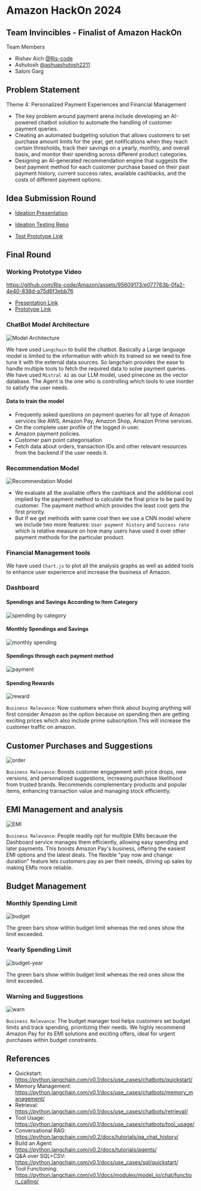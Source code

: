 
# Amazon HackOn 2024

## Team Invincibles - Finalist of Amazon HackOn
Team Members 
- Rishav Aich [@Ris-code](https://github.com/Ris-code)
- Ashutosh [@ashuashutosh2211](https://github.com/ashuashutosh2211)
- Saloni Garg

## Problem Statement
Theme 4: Personalized Payment Experiences and Financial Management

- The key problem around payment arena include developing an AI-powered chatbot solution to automate the handling of customer payment queries.
- Creating an automated budgeting solution that allows customers to set purchase amount limits for the year, get notifications when they reach certain thresholds, track their savings on a yearly, monthly, and overall basis, and monitor their spending across different product categories.
- Designing an AI-generated recommendation engine that suggests the best payment method for each customer purchase based on their past payment history, current success rates, available cashbacks, and the costs of different payment options.

## Idea Submission Round
- [Ideation Presentation](https://github.com/Ris-code/Amazon-HackOn/blob/main/Team-Invincibles-prototype.pdf)

- [Ideation Testing Repo](https://github.com/Ris-code/Amazon-HackOn) 

- [Test Prototype Link](https://amazon-hackon-invincibles.streamlit.app/)

## Final Round

### Working Prototype Video

https://github.com/Ris-code/Amazon/assets/95609173/e077763b-0fa2-4e40-838d-a75d6f3ebb76

- [Presentation Link](https://drive.google.com/file/d/1Yctc4ETnXLcaqG7aar8SvhXUaLwMlP-z/view?usp=sharing) 
- [Prototype Link](https://amazon-production-175b.up.railway.app/) 

### ChatBot Model Architecture
![Model Architecture](https://i.postimg.cc/Lsxp1KxM/Screenshot-2024-07-02-184024.png)

We have used `Langchain` to build the chatbot. Basically a Large language model is limited to the
information with which its trained so we need to fine tune it with the external data sources. So
langchain provides the ease to handle multiple tools to fetch the required data to solve payment
queries. We have used `Mistral AI` as our LLM model, used pinecone as the vector database.
The Agent is the one who is controlling which tools to use inorder to satisfy the user needs.

#### Data to train the model
- Frequently asked questions on payment queries for all type of Amazon services like AWS, Amazon Pay, Amazon Shop, Amazon Prime services.
- On the complete user profile of the logged in user.
- Amazon payment policies.
- Customer pain point categorisation
- Fetch data about orders, transaction IDs and other relevant resources from the backend if the user needs it.

### Recommendation Model
![Recommendation Model](https://i.postimg.cc/VvnsMZSB/Screenshot-2024-07-02-184545.png)

- We evaluate all the available offers the cashback and the additional cost implied by the payment method to calculate the final price to be paid by customer. The payment method which provides the least cost gets the first priority.
- But if we get methods with same cost then we use a CNN model where we include two more features: `User payment history` and `Success rate` which is relative measure on how many users have used it over other payment methods for the particular product.

### Financial Management tools
We have used `Chart.js` to plot all the analysis graphs as well as added tools to enhance user experience and increase the business of Amazon.

### Dashboard

#### Spendings and Savings According to Item Category
![spending by category](https://i.postimg.cc/fbqcyC0R/Screenshot-2024-07-02-190202.png)

#### Monthly Spendings and Savings
![monthly spending](https://i.postimg.cc/85V1RQvK/Screenshot-2024-07-02-190727.png)

#### Spendings through each payment method
![payment](https://i.postimg.cc/T20RDs30/Screenshot-2024-07-02-190953.png)

#### Spending Rewards
![reward](https://i.postimg.cc/Bb79wd8G/Screenshot-2024-07-02-191249.png)

`Business Relevance`: Now customers when think about buying anything will first consider Amazon as the option because on spending then are getting exciting prices which also include prime subscription.This will increase the customer traffic on amazon.

## Customer Purchases and Suggestions
![order](https://i.postimg.cc/P5QGgpv4/Screenshot-2024-07-02-192154.png)

`Business Relevance`: Boosts customer engagement with price drops, new versions, and personalized suggestions, increasing purchase likelihood from trusted brands. Recommends complementary products and popular items, enhancing transaction value and managing stock efficiently.

## EMI Management and analysis
![EMI](https://i.postimg.cc/J0ZYjvbq/Screenshot-2024-07-02-192416.png)

`Business Relevance`: People readily opt for multiple EMIs because the Dashboard service manages them efficiently, allowing easy spending and later payments. This boosts Amazon Pay's business, offering the easiest EMI options and the latest deals. The flexible "pay now and change duration" feature lets customers pay as per their needs, driving up sales by making EMIs more reliable.

## Budget Management

### Monthly Spending Limit
![budget](https://i.postimg.cc/Bb9MZpd1/Screenshot-2024-07-02-192700.png)

The green bars show within budget limit whereas the red ones show the limit exceeded.

### Yearly Spending Limit
![budget-year](https://i.postimg.cc/xTbn41Px/Screenshot-2024-07-02-192939.png)

The green bars show within budget limit whereas the red ones show the limit exceeded.

### Warning and Suggestions
![warn](https://i.postimg.cc/zD4VBMtQ/Screenshot-2024-07-02-193235.png)

`Business Relevance`: The budget manager tool helps customers set budget limits and track spending, prioritizing their needs. We highly recommend Amazon Pay for its EMI solutions and exciting offers, ideal for urgent purchases within budget constraints.


## References
- Quickstart: https://python.langchain.com/v0.1/docs/use_cases/chatbots/quickstart/
- Memory Management: https://python.langchain.com/v0.1/docs/use_cases/chatbots/memory_management/
- Retrieval: https://python.langchain.com/v0.1/docs/use_cases/chatbots/retrieval/
- Tool Usage: https://python.langchain.com/v0.1/docs/use_cases/chatbots/tool_usage/
- Conversational RAG: https://python.langchain.com/v0.2/docs/tutorials/qa_chat_history/
- Build an Agent: https://python.langchain.com/v0.2/docs/tutorials/agents/
- Q&A over SQL+CSV: https://python.langchain.com/v0.1/docs/use_cases/sql/quickstart/
- Tool Functioning: https://python.langchain.com/v0.1/docs/modules/model_io/chat/function_calling/

